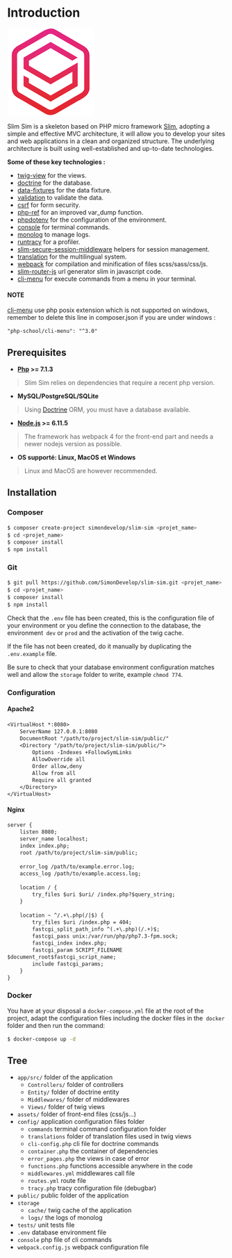 # Introduction

![](https://github.com/SimonDevelop/slim-sim/raw/master/assets/img/logo.png)

Slim Sim is a skeleton based on PHP micro framework [Slim](https://www.slimframework.com/), adopting a simple and effective MVC architecture, it will allow you to develop your sites and web applications in a clean and organized structure.
The underlying architecture is built using well-established and up-to-date technologies.

**Some of these key technologies :**
- [twig-view](https://github.com/slimphp/Twig-View) for the views.
- [doctrine](https://github.com/doctrine/doctrine2) for the database.
- [data-fixtures](https://github.com/doctrine/data-fixtures) for the data fixture.
- [validation](https://github.com/Respect/Validation) to validate the data.
- [csrf](https://github.com/slimphp/Slim-Csrf) for form security.
- [php-ref](https://github.com/digitalnature/php-ref) for an improved var_dump function.
- [phpdotenv](https://github.com/vlucas/phpdotenv) for the configuration of the environment.
- [console](https://github.com/symfony/console) for terminal commands.
- [monolog](https://github.com/Seldaek/monolog) to manage logs.
- [runtracy](https://github.com/runcmf/runtracy) for a profiler.
- [slim-secure-session-middleware](https://github.com/adbario/slim-secure-session-middleware) helpers for session management.
- [translation](https://github.com/symfony/translation) for the multilingual system.
- [webpack](https://github.com/webpack/webpack) for compilation and minification of files scss/sass/css/js.
- [slim-router-js](https://github.com/llvdl/slim-router-js) url generator slim in javascript code.
- [cli-menu](https://github.com/php-school/cli-menu) for execute commands from a menu in your terminal.

#### NOTE
[cli-menu](https://github.com/php-school/cli-menu) use php posix extension which is not supported on windows, remember to delete this line in composer.json if you are under windows :
```
"php-school/cli-menu": "^3.0"
```

## Prerequisites

- **[Php](https://secure.php.net/) >= 7.1.3**
> Slim Sim relies on dependencies that require a recent php version.
- **MySQL/PostgreSQL/SQLite**
> Using [Doctrine](https://github.com/doctrine/orm) ORM, you must have a database available.
- **[Node.js](https://nodejs.org/) >= 6.11.5**
> The framework has webpack 4 for the front-end part and needs a newer nodejs version as possible.
- **OS supporté: Linux, MacOS et Windows**
> Linux and MacOS are however recommended.


## Installation

### Composer
``` bash
$ composer create-project simondevelop/slim-sim <projet_name>
$ cd <projet_name>
$ composer install
$ npm install
```

### Git
``` bash
$ git pull https://github.com/SimonDevelop/slim-sim.git <projet_name>
$ cd <projet_name>
$ composer install
$ npm install
```

Check that the `.env` file has been created, this is the configuration file of your environment or you define the connection to the database, the environment` dev` or `prod` and the activation of the twig cache.

If the file has not been created, do it manually by duplicating the `.env.example` file.

Be sure to check that your database environment configuration matches well and allow the `storage` folder to write, example `chmod 774`.

### Configuration
#### Apache2
``` apacheconf
<VirtualHost *:8080>
    ServerName 127.0.0.1:8080
    DocumentRoot "/path/to/project/slim-sim/public/"
    <Directory "/path/to/project/slim-sim/public/">
        Options -Indexes +FollowSymLinks
        AllowOverride all
        Order allow,deny
        Allow from all
        Require all granted
    </Directory>
</VirtualHost>
```

#### Nginx
``` nginx
server {
    listen 8080;
    server_name localhost;
    index index.php;
    root /path/to/project/slim-sim/public;

    error_log /path/to/example.error.log;
    access_log /path/to/example.access.log;

    location / {
        try_files $uri $uri/ /index.php?$query_string;
    }

    location ~ ^/.+\.php(/|$) {
        try_files $uri /index.php = 404;
	    fastcgi_split_path_info ^(.+\.php)(/.+)$;
        fastcgi_pass unix:/var/run/php/php7.3-fpm.sock;
        fastcgi_index index.php;
        fastcgi_param SCRIPT_FILENAME $document_root$fastcgi_script_name;
        include fastcgi_params;
    }
}
```

### Docker
You have at your disposal a `docker-compose.yml` file at the root of the project, adapt the configuration files including the docker files in the` docker` folder and then run the command:
``` bash
$ docker-compose up -d
```

## Tree

- `app/src/` folder of the application
	- `Controllers/` folder of controllers
    - `Entity/` folder of doctrine entity
    - `Middlewares/` folder of middlewares
    - `Views/` folder of twig views
- `assets/` folder of front-end files (css/js...)
- `config/` application configuration files folder
    - `commands` terminal command configuration folder
    - `translations` folder of translation files used in twig views
    - `cli-config.php` cli file for doctrine commands
    - `container.php` the container of dependencies
    - `error_pages.php` the views in case of error
    - `functions.php` functions accessible anywhere in the code
    - `middlewares.yml` middlewares call file
    - `routes.yml` route file
    - `tracy.php` tracy configuration file (debugbar)
- `public/` public folder of the application
- `storage`
	- `cache/` twig cache of the application
	- `logs/` the logs of monolog
- `tests/` unit tests file
- `.env` database environment file
- `console` php file of cli commands
- `webpack.config.js` webpack configuration file
